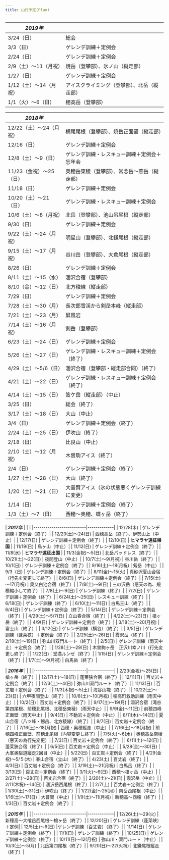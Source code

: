 ```yaml
---
title: 山行予定(Plan)
---
```



|  ***2019年***          | |
|--------------------------|-------------|
| 3/24（日）               | 総会|
| 3/3（日）                | ゲレンデ訓練＋定例会|
| 2/24（日）               | ゲレンデ訓練＋定例会|
| 2/9（土）～11（月祝）    | 焼岳（登攀部）、氷ノ山（縦走部）|
| 1/27（日）               | ゲレンデ訓練＋定例会|
| 1/12（土）～14（月祝）   | アイスクライミング（登攀部）、北岳（縦走部）|
| 1/1（火）～6（日）       | 穂高岳（登攀部）|

| ***2018年***　  | |
|--------------------------|-------------|
| 12/22（土）～24（月祝）  | 横尾尾根（登攀部）、焼岳正面壁（縦走部）|
| 12/16（日）              | ゲレンデ訓練＋定例会|
| 12/8（土）～9（日）      | ゲレンデ訓練・レスキュー訓練＋定例会＋忘年会|
| 11/23（金祝）～25（日）  | 奥穂岳東稜（登攀部）、常念岳～燕岳（縦走部）|
| 11/18（日）              | ゲレンデ訓練＋定例会|
| 10/20（土）～21（日）    | ゲレンデ訓練・レスキュー訓練＋定例会|
| 10/6（土）～8（月祝）    | 北岳（登攀部）、池山吊尾根（縦走部）|
| 9/30（日）               | ゲレンデ訓練＋定例会|
| 9/22（土）～24（月祝）   | 明星山（登攀部）、北鎌尾根（縦走部）|
| 9/15（土）～17（月祝）   | 谷川岳（登攀部）、大倉尾根（縦走部）|
| 8/26（日）               | ゲレンデ訓練＋定例会|
| 8/11（土）～15（水）     | 涸沢合宿（登攀部）|
| 8/10（金）～12（日）     | 北方稜線（縦走部）|
| 7/29（日）               | ゲレンデ訓練＋定例会|
| 7/28（土）～30（月）     | 長次郎雪渓から剣岳本峰（縦走部）|
| 7/21（土）～23（月）     | 屏風岩|
| 7/14（土）～16（月祝）   | 剣岳（登攀部）|
| 6/23（土）～24（日）     | ゲレンデ訓練＋定例会|
| 5/26（土）～27（日）     | ゲレンデ訓練・レスキュー訓練＋定例会（終了）|
| 4/29（土）～5/6（日）    | 涸沢合宿（登攀部・縦走部合同）（終了）|
| 4/21（土）～22（日）     | ゲレンデ訓練・レスキュー訓練＋定例会（終了）|
| 4/14（土）～15（日）     | 笈ケ岳（縦走部）（中止）|
| 3/25（日）               | 総会（終了）|
| 3/17（土）～18（日）     | 大山（中止）|
| 3/4（日）                | ゲレンデ訓練＋定例会（終了）|
| 2/24（土）～25（日）     | 伊吹山（終了）|
| 2/18（日）               | 比良山（中止）|
| 2/10（土）～12（月祝）   | 木曽駒アイス（終了）|
| 2/4（日）                | ゲレンデ訓練＋定例会（終了）|
| 1/27（土）～28（日）     | 大山（終了）|
| 1/20（土）～21（日）     | 大普賢アイス（氷の状態悪くゲレンデ訓練に変更）|
| 1/14（日）               | ゲレンデ訓練＋定例会（終了）|
| 1/3（土）～7（日）       | 西穂～奥穂、蝶ヶ岳（終了）|

| ***2017年*** | | |
|--------------------------|-------------|
| 12/28(木)                | ゲレンデ訓練＋定例会（終了）|
| 12/23(土)～24(日)        | 西穂高岳（終了）、伊勢山上（中止）|
| 12/17(日)                | ゲレンデ訓練＋定例会（終了）|
| 12/10(日)                | **ヒマラヤ遠征帰国** |
| 11/19(日)                | 鳥ヶ山（中止）|
| 11/12(日)                | ゲレンデ訓練＋定例会（終了）|
| 11/8(水)                 | **ヒマラヤ遠征出国** |
| 11/3(金祝)～5(日)        | 北岳パッドレス（終了）|
| 10/21(土)～22(日)        | 夜間登山（中止）|
| 10/7(土)～9(月祝)        | 谷川岳（終了）|
| 10/1(日)                 | ゲレンデ訓練＋定例会（終了）|
| 9/16(土)～18(月祝)       | 剱岳（中止）|
| 9/3（日)                 | ゲレンデ訓練＋定例会（終了）|
| 8/11(金)～15(火)         | 真砂沢夏山合宿（行先を変更して終了）|
| 8/6(日)                  | ゲレンデ訓練＋定例会（終了）|
| 7/15(土)～17(月祝)       | 奥又白池合宿（終了）|
| 7/8(土)～9(日)           | 三の沢岳（悪天の為、規模縮小して終了）|
| 7/8(土)～9(日)           | ゲレンデ訓練（終了）|
| 7/2(日)                  | ゲレンデ訓練＋定例会（終了）|
| 6/24(土)～25(日)         | レスキュー訓練（終了）|
| 6/18(日)                 | ゲレンデ訓練（終了）|
| 6/10(土)～11(日)         | 白馬三山（終了）|
| 6/4(日)                  | ゲレンデ訓練＋定例会（終了）|
| 5/14(日)                 | ゲレンデ訓練＋定例会（終了）|
| 4/29(土)～5/7(日)        | 立山春合宿（終了）|
| 4/22(土)～23(日)         | 槍ヶ岳（終了）|
| 4/9(日)                  | ゲレンデ訓練＋定例会（終了）|
| 3/18(土)～20(月祝)       | 富士山（終了）|
| 3/12(日)                 | ゲレンデ訓練（横谷）（終了）|
| 3/5(日)                  | ゲレンデ訓練（蓬莱狭）＋定例会（終了）|
| 2/25(土)～26(日)         | 霞沢岳（終了）|
| 2/18(土)～19(日)         | 弥山川双門ルート（終了）|
| 2/5(日)                  | ゲレンデ訓練（雨天中止）＋定例会（終了）|
| 1/28(土)～29(日)         | 木曽駒ヶ岳　正沢川幸ノ川（行先変更し終了）|
| 1/22(日)                 | 堂満ルンゼ（終了）|
| 1/15(日)                 | ゲレンデ訓練＋定例会（終了）|
| 1/7(土)～9(月祝)         | 白馬岳（終了）|

| ***2016年*** | | |
|--------------------------|-------------|
| 2/23(金祝)～25(日)       | 槍ヶ岳（終了）|
| 12/17(土)～18(日)        | 蓬莱狭合宿（終了）|
| 12/11(日)                | 百丈岩＋定例会（終了）|
| 12/3(土)～4(日)          | 弥山川双門ルート（終了）|
| 11/13(日)                | 百丈岩＋定例会（終了）|
| 11/3(木祝)～5(土)        | 海谷山塊（終了）|
| 10/22(土)～23(日)        | 六甲夜間登山（終了）|
| 10/8(土)～10(月祝)       | 穂高町救助訓練（雨天中止）|
| 10/2(日)                 | 百丈岩＋定例会（終了）|
| 9/17(土)～19(月)         | 涸沢合宿（滝谷第四尾根、前穂北尾根、北穂岳東稜）（雨天中止）|
| 9/9(金)～11(日)          | 前穂四峰正面壁（雨天中止）|
| 9/4(日)                  | 不動岩＋定例会（中止）|
| 8/11(木)～14(日)         | 夏山合宿（八ツ峰・剱岳、北方稜線）（終了）|
| 8/7(日)                  | 百丈岩＋定例会（終了）|
| 7/16(土)～18(月祝)       | 西穂・奥穂縦走（中止）|
| 7/16(土)～18(月祝)       | 前穂四峰正面壁、前穂北尾根（内容変更し終了）|
| 7/5(火)～6(水)           | 奥穂高岳南稜（悪天の為行先変更）|
| 7/3(日)                  | 百丈岩＋定例会（終了）|
| 6/11(土)～12(日)         | 蓬莱狭合宿（終了）|
| 6/5(日)                  | 百丈岩＋定例会（中止）|
| 5/28(金)～30(日)         | 大峯奥駆道縦走2回目（中止）|
| 5/22(日)                 | 百丈岩＋定例会（終了）|
| 4/29(金祝)～5/５(木)     | 春山合宿（立山）（終了）|
| 4/23(土)                 | 百丈岩（終了）|
| 4/3(日)                  | 百丈岩＋定例会（終了）|
| 3/19(土)～21(月祝)       | 白馬岳（終了）|
| 3/13(日)                 | 百丈岩＋定例会（終了）|
| 3/1(火)～6(日)           | 西穂～槍ヶ岳（中止）|
| 2/27(土)～28(日)         | 百丈岩合宿（終了）|
| 2/20(土)～21(日)         | 霞沢岳（中止）|
| 2/11(木祝)～14(日)       | 涸沢岳西尾根（終了）|
| 2/7(土)                  | 百丈岩＋定例会（終了）|
| 1/30(土)～31(日)         | 伊吹山（終了）|
| 1/22(金)～25(月)         | 南岳西尾根（中止）|
| 1/16(土)～17(日)         | 大普賢（中止）|
| 1/9(土)～11(月祝)        | 新穂高～西穂（終了）|
| 1/3(日)                  | 百丈岩＋定例会（終了）|

| ***2015年*** | | |
|--------------------------|-------------|
| 12/26(土)～29(火)        | 新穂高～大喰岳西尾根～槍ヶ岳（終了）|
| 12/20(日)                | ゲレンデ訓練（蓬莱峡）＋定例|
| 12/5(土)～6(日)	       |ゲレンデ訓練（百丈岩）（終了）|
| 11/14(日)                | ゲレンデ訓練＋定例会（終了）|
| 11/1(日)                 | ゲレンデ訓練（終了）|
| 10/25(日)                | ゲレンデ訓練＋定例会（終了）|
| 10/11(日)～12(月祝)      | 弥山川・双門ルート（中止）|
| 10/3(土)～5(月)          | 北岳第四尾根（終了）|
| 9/20(日)～22(火祝)       | 北鎌尾根縦走（終了）|
